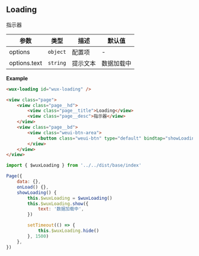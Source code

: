 ## Loading
指示器

| 参数 | 类型 | 描述 | 默认值 |
| --- | --- | --- | --- |
| options | <code>object</code> | 配置项 | - |
| options.text | <code>string</code> | 提示文本 | 数据加载中 |

**Example**  
```html
<wux-loading id="wux-loading" />

<view class="page">
    <view class="page__hd">
        <view class="page__title">Loading</view>
        <view class="page__desc">指示器</view>
    </view>
    <view class="page__bd">
        <view class="weui-btn-area">
	        <button class="weui-btn" type="default" bindtap="showLoading">加载中提示</button>
        </view>
    </view>
</view>
```

```js
import { $wuxLoading } from '../../dist/base/index'

Page({
    data: {},
    onLoad() {},
    showLoading() {
        this.$wuxLoading = $wuxLoading()
        this.$wuxLoading.show({
            text: '数据加载中',
        })

        setTimeout(() => {
            this.$wuxLoading.hide()
        }, 1500)
    },
})
```